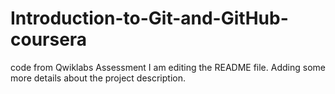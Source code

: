 # Introduction-to-Git-and-GitHub-coursera
code from Qwiklabs Assessment
I am editing the README file. Adding some more details about the project description.
